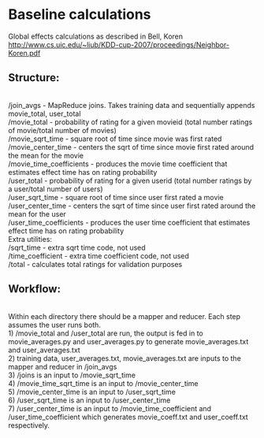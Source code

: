 Baseline calculations
===============
Global effects calculations as described in Bell, Koren
http://www.cs.uic.edu/~liub/KDD-cup-2007/proceedings/Neighbor-Koren.pdf

<h2>Structure:</h2>
<br>/join_avgs - MapReduce joins. Takes training data and sequentially appends movie_total, user_total
<br>/movie_total - probability of rating for a given movieid (total number ratings of movie/total number of movies)
<br>/movie_sqrt_time - square root of time since movie was first rated
<br>/movie_center_time - centers the sqrt of time since movie first rated around the mean for the movie
<br>/movie_time_coefficients - produces the movie time coefficient that estimates effect time has on rating probability
<br>/user_total - probability of rating for a given userid (total number ratings by a user/total number of users)
<br>/user_sqrt_time - square root of time since user first rated a movie
<br>/user_center_time - centers the sqrt of time since user first rated around the mean for the user
<br>/user_time_coefficients - produces the user time coefficient that estimates effect time has on rating probability
<br> Extra utilities:
<br>/sqrt_time - extra sqrt time code, not used
<br>/time_coefficient - extra time coefficient code, not used
<br>/total - calculates total ratings for validation purposes

<h2>Workflow:</h2>
<br> Within each directory there should be a mapper and reducer. Each step assumes the user runs both.
<br>1) /movie_total and /user_total are run, the output is fed in to movie_averages.py and user_averages.py to generate movie_averages.txt and user_averages.txt
<br>2) training data, user_averages.txt, movie_averages.txt are inputs to the mapper and reducer in /join_avgs
<br>3) /joins is an input to /movie_sqrt_time
<br>4) /movie_time_sqrt_time is an input to /movie_center_time
<br>5) /movie_center_time is an input to /user_sqrt_time
<br>6) /user_sqrt_time is an input to /user_center_time
<br>7) /user_center_time is an input to /movie_time_coefficient and /user_time_coefficient which generates movie_coeff.txt and user_coeff.txt respectively.
